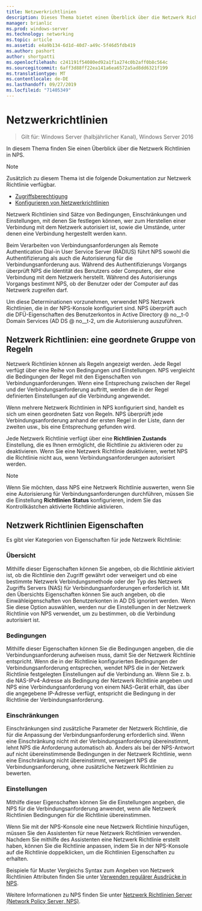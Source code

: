 ```yaml
---
title: Netzwerkrichtlinien
description: Dieses Thema bietet einen Überblick über die Netzwerk Richtlinien für den Netzwerk Richtlinien Server unter Windows Server 2016 und enthält Links zu weiteren Anleitungen zu NPS.
manager: brianlic
ms.prod: windows-server
ms.technology: networking
ms.topic: article
ms.assetid: e4a9b134-6d1d-40d7-a49c-5f46d5fdb419
ms.author: pashort
author: shortpatti
ms.openlocfilehash: c241191f54080ed92a1f1a274c0b2aff0b8c564c
ms.sourcegitcommit: 6aff3d88ff22ea141a6ea6572a5ad8dd6321f199
ms.translationtype: MT
ms.contentlocale: de-DE
ms.lasthandoff: 09/27/2019
ms.locfileid: "71405349"
---
```

# <a name="network-policies"></a>Netzwerkrichtlinien

>Gilt für: Windows Server (halbjährlicher Kanal), Windows Server 2016

In diesem Thema finden Sie einen Überblick über die Netzwerk Richtlinien in NPS.

>[!NOTE]
>Zusätzlich zu diesem Thema ist die folgende Dokumentation zur Netzwerk Richtlinie verfügbar.
> - [Zugriffsberechtigung](nps-np-access.md)
> - [Konfigurieren von Netzwerkrichtlinien](nps-np-configure.md)

Netzwerk Richtlinien sind Sätze von Bedingungen, Einschränkungen und Einstellungen, mit denen Sie festlegen können, wer zum Herstellen einer Verbindung mit dem Netzwerk autorisiert ist, sowie die Umstände, unter denen eine Verbindung hergestellt werden kann.

Beim Verarbeiten von Verbindungsanforderungen als Remote Authentication Dial-in User Service Server (RADIUS) führt NPS sowohl die Authentifizierung als auch die Autorisierung für die Verbindungsanforderung aus. Während des Authentifizierungs Vorgangs überprüft NPS die Identität des Benutzers oder Computers, der eine Verbindung mit dem Netzwerk herstellt. Während des Autorisierungs Vorgangs bestimmt NPS, ob der Benutzer oder der Computer auf das Netzwerk zugreifen darf.

Um diese Determinationen vorzunehmen, verwendet NPS Netzwerk Richtlinien, die in der NPS-Konsole konfiguriert sind. NPS überprüft auch die DFÜ-Eigenschaften des Benutzerkontos in Active Directory @ no__t-0 Domain Services \(AD DS @ no__t-2, um die Autorisierung auszuführen.

## <a name="network-policies---an-ordered-set-of-rules"></a>Netzwerk Richtlinien: eine geordnete Gruppe von Regeln

Netzwerk Richtlinien können als Regeln angezeigt werden. Jede Regel verfügt über eine Reihe von Bedingungen und Einstellungen. NPS vergleicht die Bedingungen der Regel mit den Eigenschaften von Verbindungsanforderungen. Wenn eine Entsprechung zwischen der Regel und der Verbindungsanforderung auftritt, werden die in der Regel definierten Einstellungen auf die Verbindung angewendet.

Wenn mehrere Netzwerk Richtlinien in NPS konfiguriert sind, handelt es sich um einen geordneten Satz von Regeln. NPS überprüft jede Verbindungsanforderung anhand der ersten Regel in der Liste, dann der zweiten usw., bis eine Entsprechung gefunden wird.

Jede Netzwerk Richtlinie verfügt über eine **Richtlinien Zustands** Einstellung, die es Ihnen ermöglicht, die Richtlinie zu aktivieren oder zu deaktivieren. Wenn Sie eine Netzwerk Richtlinie deaktivieren, wertet NPS die Richtlinie nicht aus, wenn Verbindungsanforderungen autorisiert werden.

>[!NOTE]
>Wenn Sie möchten, dass NPS eine Netzwerk Richtlinie auswerten, wenn Sie eine Autorisierung für Verbindungsanforderungen durchführen, müssen Sie die Einstellung **Richtlinien Status** konfigurieren, indem Sie das Kontrollkästchen aktivierte Richtlinie aktivieren.

## <a name="network-policy-properties"></a>Netzwerk Richtlinien Eigenschaften

Es gibt vier Kategorien von Eigenschaften für jede Netzwerk Richtlinie:

### <a name="overview"></a>Übersicht

 Mithilfe dieser Eigenschaften können Sie angeben, ob die Richtlinie aktiviert ist, ob die Richtlinie den Zugriff gewährt oder verweigert und ob eine bestimmte Netzwerk Verbindungsmethode oder der Typ des Netzwerk Zugriffs Servers (NAS) für Verbindungsanforderungen erforderlich ist. Mit den Übersichts Eigenschaften können Sie auch angeben, ob die Einwähleigenschaften von Benutzerkonten in AD DS ignoriert werden. Wenn Sie diese Option auswählen, werden nur die Einstellungen in der Netzwerk Richtlinie von NPS verwendet, um zu bestimmen, ob die Verbindung autorisiert ist.


### <a name="conditions"></a>Bedingungen

 Mithilfe dieser Eigenschaften können Sie die Bedingungen angeben, die die Verbindungsanforderung aufweisen muss, damit Sie der Netzwerk Richtlinie entspricht. Wenn die in der Richtlinie konfigurierten Bedingungen der Verbindungsanforderung entsprechen, wendet NPS die in der Netzwerk Richtlinie festgelegten Einstellungen auf die Verbindung an. Wenn Sie z. b. die NAS-IPv4-Adresse als Bedingung der Netzwerk Richtlinie angeben und NPS eine Verbindungsanforderung von einem NAS-Gerät erhält, das über die angegebene IP-Adresse verfügt, entspricht die Bedingung in der Richtlinie der Verbindungsanforderung. 


### <a name="constraints"></a>Einschränkungen

 Einschränkungen sind zusätzliche Parameter der Netzwerk Richtlinie, die für die Anpassung der Verbindungsanforderung erforderlich sind. Wenn eine Einschränkung nicht mit der Verbindungsanforderung übereinstimmt, lehnt NPS die Anforderung automatisch ab. Anders als bei der NPS-Antwort auf nicht übereinstimmende Bedingungen in der Netzwerk Richtlinie, wenn eine Einschränkung nicht übereinstimmt, verweigert NPS die Verbindungsanforderung, ohne zusätzliche Netzwerk Richtlinien zu bewerten.

### <a name="settings"></a>Einstellungen

 Mithilfe dieser Eigenschaften können Sie die Einstellungen angeben, die NPS für die Verbindungsanforderung anwendet, wenn alle Netzwerk Richtlinien Bedingungen für die Richtlinie übereinstimmen.

Wenn Sie mit der NPS-Konsole eine neue Netzwerk Richtlinie hinzufügen, müssen Sie den Assistenten für neue Netzwerk Richtlinien verwenden. Nachdem Sie mithilfe des Assistenten eine Netzwerk Richtlinie erstellt haben, können Sie die Richtlinie anpassen, indem Sie in der NPS-Konsole auf die Richtlinie doppelklicken, um die Richtlinien Eigenschaften zu erhalten.

Beispiele für Muster Vergleichs Syntax zum Angeben von Netzwerk Richtlinien Attributen finden Sie unter [Verwenden regulärer Ausdrücke in NPS](nps-crp-reg-expressions.md).

Weitere Informationen zu NPS finden Sie unter [Netzwerk Richtlinien Server (Network Policy Server, NPS)](nps-top.md).
